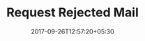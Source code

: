 ---
title: "Request Rejected Mail"
date: 2017-09-26T12:57:20+05:30
draft: false
layout: request-rejected

oneway: true


---